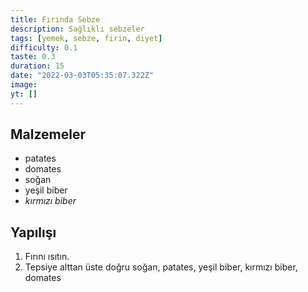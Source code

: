 ```yaml
---
title: Fırında Sebze
description: Sağlıklı sebzeler
tags: [yemek, sebze, firin, diyet]
difficulty: 0.1
taste: 0.3
duration: 15
date: "2022-03-03T05:35:07.322Z"
image:
yt: []
---
```


## Malzemeler

- patates
- domates
- soğan
- yeşil biber
- _kırmızı biber_

## Yapılışı

1. Fırını ısıtın.
2. Tepsiye alttan üste doğru soğan, patates, yeşil biber, kırmızı biber, domates
